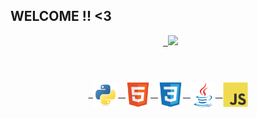 ## WELCOME !! <3

<div align="center">
  <a href="https://github.com/FlipOwz">
  <img height="180em" src="https://github-readme-stats.vercel.app/api?username=FlipOwz&show_icons=true&theme=dark&include_all_commits=true&count_private=true"/>
</div>
  
  #
  
<div align="center" style="display: inline_block"><br>
  <img align="center" alt="Fe-Python" height="40" width="40" src="https://raw.githubusercontent.com/devicons/devicon/master/icons/python/python-original.svg">
  <img align="center" alt="Fe-HTML" height="40" width="40" src="https://raw.githubusercontent.com/devicons/devicon/master/icons/html5/html5-original.svg">
  <img align="center" alt="Fe-CSS" height="40" width="40" src="https://raw.githubusercontent.com/devicons/devicon/master/icons/css3/css3-original.svg">
  <img align="center" alt="Fe-java" height="40" width="40" src="https://raw.githubusercontent.com/devicons/devicon/master/icons/java/java-original.svg">
  <img align="center" alt="Fe-JS" height="40" width="40" src="https://raw.githubusercontent.com/devicons/devicon/master/icons/javascript/javascript-original.svg">
</div>





